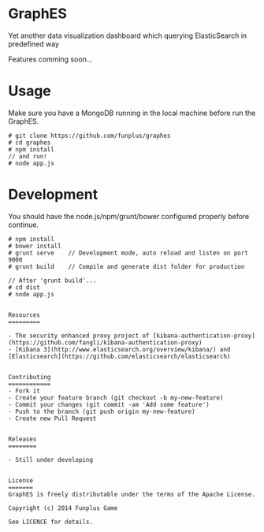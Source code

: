 GraphES
============

Yet another data visualization dashboard which querying ElasticSearch in predefined way

Features comming soon...

Usage
=====

Make sure you have a MongoDB running in the local machine before run the GraphES.

```
# git clone https://github.com/funplus/graphes
# cd graphes
# npm install
// and run!
# node app.js
```

Development
===========

You should have the node.js/npm/grunt/bower configured properly before continue.

```
# npm install
# bower install
# grunt serve    // Development mode, auto reload and listen on port 9000
# grunt build    // Compile and generate dist folder for production

// After 'grunt build'...
# cd dist
# node app.js


Resources
=========

- The security enhanced proxy project of [kibana-authentication-proxy](https://github.com/fangli/kibana-authentication-proxy)
- [Kibana 3](http://www.elasticsearch.org/overview/kibana/) and [Elasticsearch](https://github.com/elasticsearch/elasticsearch)


Contributing
============
- Fork it
- Create your feature branch (git checkout -b my-new-feature)
- Commit your changes (git commit -am 'Add some feature')
- Push to the branch (git push origin my-new-feature)
- Create new Pull Request


Releases
========

- Still under developing


License
=======
GraphES is freely distributable under the terms of the Apache License.

Copyright (c) 2014 Funplus Game

See LICENCE for details.
